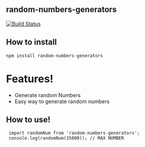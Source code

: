 ## random-numbers-generators



[![Build Status](https://travis-ci.org/joemccann/dillinger.svg?branch=master)](https://travis-ci.org/joemccann/dillinger)

## How to install
    npm install random-numbers-generators
   # Features!

  - Generate random Numbers
  - Easy way to generate random numbers

## How to use!
```
 import randomNum from 'random-numbers-generators';
 console.log(randomNum(15000)); // MAX NUMBER
 ```
